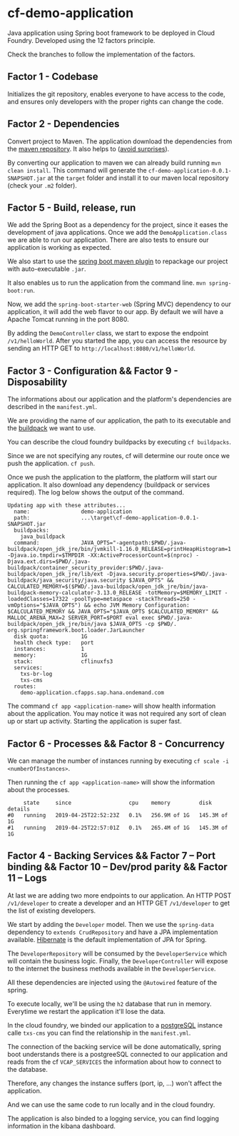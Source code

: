 # cf-demo-application

Java application using Spring boot framework to be deployed in Cloud Foundry. Developed using the 12 factors principle.

Check the branches to follow the implementation of the factors. 

## Factor 1 - Codebase 

Initializes the git repository, enables everyone to have access to the code, and ensures only developers with the proper rights can change the code.

## Factor 2 - Dependencies

Convert project to Maven. The application download the dependencies from the [maven repository](https://mvnrepository.com/). It also helps to ([avoid surprises](https://kodfabrik.com/journal/i-ve-just-liberated-my-modules/)).

By converting our application to maven we can already build running `mvn clean install`. This command will generate the `cf-demo-application-0.0.1-SNAPSHOT.jar` at the `target` folder and install it to our maven local repository (check your `.m2` folder).

## Factor 5 -  Build, release, run​

We add the Spring Boot as a dependency for the project, since it eases the development of java applications. Once we add the `DemoApplication.class` we are able to run our application. There are also tests to ensure our application is working as expected.  

We also start to use the [spring boot maven plugin](https://docs.spring.io/spring-boot/docs/current/maven-plugin/usage.html) to repackage our project with auto-executable `.jar`.

It also enables us to run the application from the command line. `mvn spring-boot:run`.

Now, we add the `spring-boot-starter-web` (Spring MVC) dependency to our application, it will add the web flavor to our app. By default we will have a Apache Tomcat running in the port 8080.

By adding the `DemoController` class, we start to expose the endpoint `/v1/helloWorld`. After you started the app, you can access the resource by sending an HTTP GET to `http://localhost:8080/v1/helloWorld`.

## Factor 3 - Configuration && Factor 9 - Disposability​

The informations about our application and the platform's dependencies are described in the `manifest.yml`.

We are providing the name of our application, the path to its executable and the [buildpack](https://docs.cloudfoundry.org/buildpacks/) we want to use. 

You can describe the cloud foundry buildpacks by executing `cf buildpacks`.

Since we are not specifying any routes, cf will determine our route once we push the application. `cf push`.

Once we push the application to the platform, the platform will start our application. It also download any dependency (buildpack or services required). The log below shows the output of the command.

``` console
Updating app with these attributes...
  name:                demo-application
  path:                ...\target\cf-demo-application-0.0.1-SNAPSHOT.jar
  buildpacks:
    java_buildpack
  command:             JAVA_OPTS="-agentpath:$PWD/.java-buildpack/open_jdk_jre/bin/jvmkill-1.16.0_RELEASE=printHeapHistogram=1 -Djava.io.tmpdir=$TMPDIR -XX:ActiveProcessorCount=$(nproc) -Djava.ext.dirs=$PWD/.java-buildpack/container_security_provider:$PWD/.java-buildpack/open_jdk_jre/lib/ext -Djava.security.properties=$PWD/.java-buildpack/java_security/java.security $JAVA_OPTS" && CALCULATED_MEMORY=$($PWD/.java-buildpack/open_jdk_jre/bin/java-buildpack-memory-calculator-3.13.0_RELEASE -totMemory=$MEMORY_LIMIT -loadedClasses=17322 -poolType=metaspace -stackThreads=250 -vmOptions="$JAVA_OPTS") && echo JVM Memory Configuration: $CALCULATED_MEMORY && JAVA_OPTS="$JAVA_OPTS $CALCULATED_MEMORY" && MALLOC_ARENA_MAX=2 SERVER_PORT=$PORT eval exec $PWD/.java-buildpack/open_jdk_jre/bin/java $JAVA_OPTS -cp $PWD/. org.springframework.boot.loader.JarLauncher
  disk quota:          1G
  health check type:   port
  instances:           1
  memory:              1G
  stack:               cflinuxfs3
  services:
    txs-br-log
    txs-cms
  routes:
    demo-application.cfapps.sap.hana.ondemand.com
```

The command `cf app <application-name>` will show health information about the application. You may notice it was not required any sort of clean up or start up activity. Starting the application is super fast.

## Factor 6 - Processes && Factor 8 - Concurrency

We can manage the number of instances running by executing `cf scale -i <numberOfInstances>`.

Then running the `cf app <application-name>` will show the information about the processes.

```console
     state     since                  cpu    memory         disk           details
#0   running   2019-04-25T22:52:23Z   0.1%   256.9M of 1G   145.3M of 1G
#1   running   2019-04-25T22:57:01Z   0.1%   265.4M of 1G   145.3M of 1G
```

## Factor 4 - Backing Services && Factor 7 – Port binding​ && Factor 10 – Dev/prod parity && Factor 11 – Logs​

At last we are adding two more endpoints to our application. An HTTP POST `/v1/developer` to create a developer​ and an HTTP GET `/v1/developer` to get the list of existing developers.

We start by adding the `Developer` model. Then we use the `spring-data` dependency to `extends CrudRepository` and have a JPA implementation available. [Hibernate](http://hibernate.org/orm/) is the default implementation of JPA for Spring. 

The `DeveloperRepository` will be consumed by the `DeveloperService` which will contain the business logic. Finally, the `DeveloperController` will expose to the internet the business methods available in the `DeveloperService`.

All these dependencies are injected using the `@Autowired` feature of the spring.

To execute locally, we'll be using the `h2` database that run in memory. Everytime we restart the application it'll lose the data.

In the cloud foundry, we binded our application to a [postgreSQL](https://www.postgresql.org/) instance calle `txs-cms` you can find the relationship in the `manifest.yml`. 

The connection of the backing service will be done automatically, spring boot understands there is a postgreeSQL connected to our application and reads from the cf `VCAP_SERVICES` the information about how to connect to the database.

Therefore, any changes the instance suffers (port, ip, ...) won't affect the application.

And we can use the same code to run locally and in the cloud foundry.

The application is also binded to a logging service, you can find logging information in the kibana dashboard.
 
   
